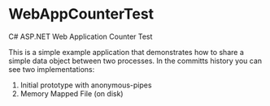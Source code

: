 # WebAppCounterTest
C# ASP.NET Web Application Counter Test 

This is a simple example application that demonstrates how to share a simple data object between two processes.
In the committs history you can see two implementations:

1. Initial prototype with anonymous-pipes
2. Memory Mapped File (on disk)
